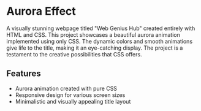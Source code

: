 # Aurora Effect

A visually stunning webpage titled "Web Genius Hub" created entirely with HTML and CSS. This project showcases a beautiful aurora animation implemented using only CSS. The dynamic colors and smooth animations give life to the title, making it an eye-catching display. The project is a testament to the creative possibilities that CSS offers.

## Features

- Aurora animation created with pure CSS
- Responsive design for various screen sizes
- Minimalistic and visually appealing title layout
